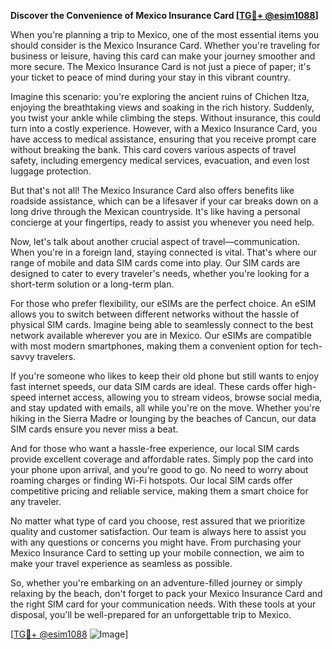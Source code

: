 **Discover the Convenience of Mexico Insurance Card [[TG💪+ @esim1088](https://t.me/s/esim1088)]**

When you're planning a trip to Mexico, one of the most essential items you should consider is the Mexico Insurance Card. Whether you're traveling for business or leisure, having this card can make your journey smoother and more secure. The Mexico Insurance Card is not just a piece of paper; it's your ticket to peace of mind during your stay in this vibrant country.

Imagine this scenario: you're exploring the ancient ruins of Chichen Itza, enjoying the breathtaking views and soaking in the rich history. Suddenly, you twist your ankle while climbing the steps. Without insurance, this could turn into a costly experience. However, with a Mexico Insurance Card, you have access to medical assistance, ensuring that you receive prompt care without breaking the bank. This card covers various aspects of travel safety, including emergency medical services, evacuation, and even lost luggage protection.

But that's not all! The Mexico Insurance Card also offers benefits like roadside assistance, which can be a lifesaver if your car breaks down on a long drive through the Mexican countryside. It's like having a personal concierge at your fingertips, ready to assist you whenever you need help.

Now, let's talk about another crucial aspect of travel—communication. When you're in a foreign land, staying connected is vital. That's where our range of mobile and data SIM cards come into play. Our SIM cards are designed to cater to every traveler's needs, whether you're looking for a short-term solution or a long-term plan. 

For those who prefer flexibility, our eSIMs are the perfect choice. An eSIM allows you to switch between different networks without the hassle of physical SIM cards. Imagine being able to seamlessly connect to the best network available wherever you are in Mexico. Our eSIMs are compatible with most modern smartphones, making them a convenient option for tech-savvy travelers.

If you're someone who likes to keep their old phone but still wants to enjoy fast internet speeds, our data SIM cards are ideal. These cards offer high-speed internet access, allowing you to stream videos, browse social media, and stay updated with emails, all while you're on the move. Whether you're hiking in the Sierra Madre or lounging by the beaches of Cancun, our data SIM cards ensure you never miss a beat.

And for those who want a hassle-free experience, our local SIM cards provide excellent coverage and affordable rates. Simply pop the card into your phone upon arrival, and you're good to go. No need to worry about roaming charges or finding Wi-Fi hotspots. Our local SIM cards offer competitive pricing and reliable service, making them a smart choice for any traveler.

No matter what type of card you choose, rest assured that we prioritize quality and customer satisfaction. Our team is always here to assist you with any questions or concerns you might have. From purchasing your Mexico Insurance Card to setting up your mobile connection, we aim to make your travel experience as seamless as possible.

So, whether you're embarking on an adventure-filled journey or simply relaxing by the beach, don't forget to pack your Mexico Insurance Card and the right SIM card for your communication needs. With these tools at your disposal, you'll be well-prepared for an unforgettable trip to Mexico.

[[TG💪+ @esim1088](https://t.me/s/esim1088) ![Image](https://i.postimg.cc/Y0z9fWf4/image.png)]